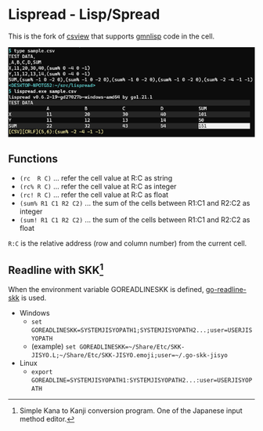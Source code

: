 Lispread - Lisp/Spread
======================

This is the fork of [csview] that
supports [gmnlisp] code in the cell.

[csview]: https://github.com/hymkor/csview
[gmnlisp]: https://github.com/hymkor/gmnlisp

![sample.png](./sample.png)

Functions
---------

- `(rc  R C)` ... refer the cell value at R:C as string
- `(rc% R C)` ... refer the cell value at R:C as integer
- `(rc! R C)` ... refer the cell value at R:C as float
- `(sum% R1 C1 R2 C2)` ... the sum of the cells between R1:C1 and R2:C2 as integer
- `(sum! R1 C1 R2 C2)` ... the sum of the cells between R1:C1 and R2:C2 as float

`R:C` is the relative address (row and column number) from the current cell.

Readline with SKK[^SKK]
-----------------

When the environment variable GOREADLINESKK is defined, [go-readline-skk] is used.

- Windows
    - `set GOREADLINESKK=SYSTEMJISYOPATH1;SYSTEMJISYOPATH2...;user=USERJISYOPATH`
    - (example) `set GOREADLINESKK=~/Share/Etc/SKK-JISYO.L;~/Share/Etc/SKK-JISYO.emoji;user=~/.go-skk-jisyo`
- Linux
    - `export GOREADLINE=SYSTEMJISYOPATH1:SYSTEMJISYOPATH2...:user=USERJISYOPATH`

[^SKK]: Simple Kana to Kanji conversion program. One of the Japanese input method editor.

[go-readline-skk]: https://github.com/nyaosorg/go-readline-skk
